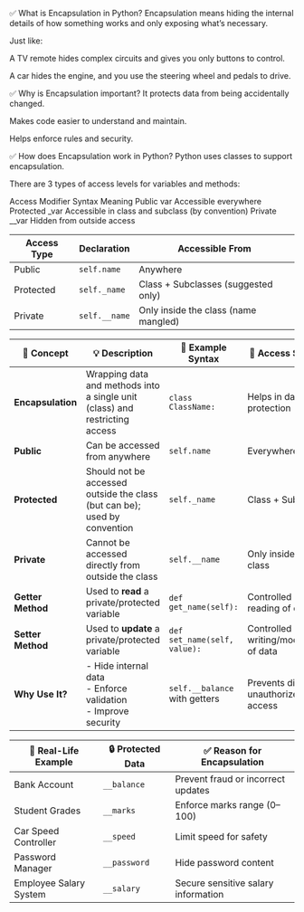 ✅ What is Encapsulation in Python?
Encapsulation means hiding the internal details of how something works and only exposing what’s necessary.

Just like:

A TV remote hides complex circuits and gives you only buttons to control.

A car hides the engine, and you use the steering wheel and pedals to drive.

✅ Why is Encapsulation important?
It protects data from being accidentally changed.

Makes code easier to understand and maintain.

Helps enforce rules and security.



✅ How does Encapsulation work in Python?
Python uses classes to support encapsulation.

There are 3 types of access levels for variables and methods:

Access Modifier	Syntax	Meaning
Public	var	Accessible everywhere
Protected	_var	Accessible in class and subclass (by convention)
Private	__var	Hidden from outside access


| Access Type | Declaration   | Accessible From                      |
| ----------- | ------------- | ------------------------------------ |
| Public      | `self.name`   | Anywhere                             |
| Protected   | `self._name`  | Class + Subclasses (suggested only)  |
| Private     | `self.__name` | Only inside the class (name mangled) |



| 🔢 Concept        | 💡 Description                                                              | 🧪 Example Syntax             | 🚦 Access Scope                      |
| ----------------- | --------------------------------------------------------------------------- | ----------------------------- | ------------------------------------ |
| **Encapsulation** | Wrapping data and methods into a single unit (class) and restricting access | `class ClassName:`            | Helps in data protection             |
| **Public**        | Can be accessed from anywhere                                               | `self.name`                   | Everywhere                           |
| **Protected**     | Should not be accessed outside the class (but can be); used by convention   | `self._name`                  | Class + Subclass                     |
| **Private**       | Cannot be accessed directly from outside the class                          | `self.__name`                 | Only inside the class                |
| **Getter Method** | Used to **read** a private/protected variable                               | `def get_name(self):`         | Controlled reading of data           |
| **Setter Method** | Used to **update** a private/protected variable                             | `def set_name(self, value):`  | Controlled writing/modifying of data |
| **Why Use It?**   | - Hide internal data  <br> - Enforce validation  <br> - Improve security    | `self.__balance` with getters | Prevents direct unauthorized access  |




| 💼 Real-Life Example   | 🔒 Protected Data | ✅ Reason for Encapsulation          |
| ---------------------- | ----------------- | ----------------------------------- |
| Bank Account           | `__balance`       | Prevent fraud or incorrect updates  |
| Student Grades         | `__marks`         | Enforce marks range (0–100)         |
| Car Speed Controller   | `__speed`         | Limit speed for safety              |
| Password Manager       | `__password`      | Hide password content               |
| Employee Salary System | `__salary`        | Secure sensitive salary information |

